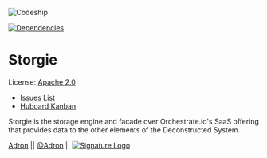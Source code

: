![Codeship](https://www.codeship.io/projects/60a73140-a7e9-0131-488a-1a410b9a7696/status)

[![Dependencies](https://david-dm.org/Adron/Storgie.png)](http://david-dm.org/Adron/Storgie)

Storgie
=======

License: [Apache 2.0](https://github.com/Deconstructed/Storgie/blob/master/LICENSE)

 * [Issues List](https://github.com/Deconstructed/Storgie/issues)
 * [Huboard Kanban](https://huboard.com/Deconstructed/Storgie)

Storgie is the storage engine and facade over Orchestrate.io's SaaS offering that provides data to the other elements of the Deconstructed System.

[Adron](https://github.com/Adron) || [@Adron](http://twitter.com/adron) || [![Signature Logo](http://photos.adron.me/Software/Misc-Images/Logo/i-5zk96td/0/O/AH---Logo-32x32.png)](http://adron.me)
